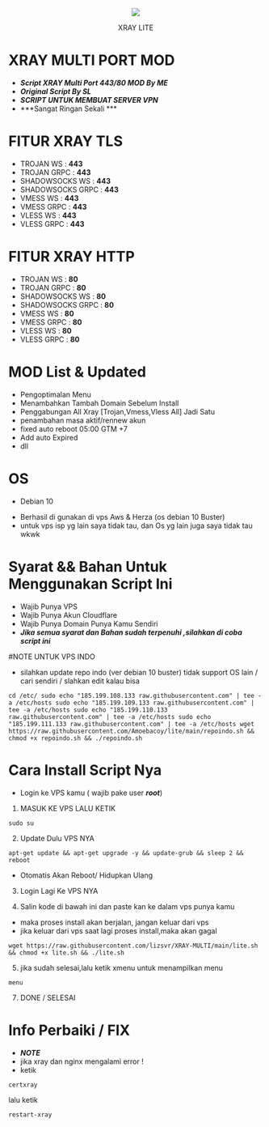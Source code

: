 <p align="center">
<img src="https://user-images.githubusercontent.com/76937659/153705486-44e6c1b2-74fa-4d44-be1c-36c8fdb83331.gif"/>
</p>

<p align="center">XRAY LITE</p>

# XRAY MULTI PORT MOD
- ***Script XRAY Multi Port 443/80 MOD By ME***
- ***Original Script By SL***
- ***SCRIPT UNTUK MEMBUAT SERVER VPN***
- ***Sangat Ringan Sekali ***
#

# FITUR XRAY TLS
- TROJAN WS        : **443**
- TROJAN GRPC      : **443**
- SHADOWSOCKS WS   : **443**
- SHADOWSOCKS GRPC : **443**
- VMESS WS         : **443**
- VMESS GRPC       : **443**
- VLESS WS         : **443**
- VLESS GRPC       : **443**

# FITUR XRAY HTTP
- TROJAN WS        : **80**
- TROJAN GRPC      : **80**
- SHADOWSOCKS WS   : **80**
- SHADOWSOCKS GRPC : **80**
- VMESS WS         : **80**
- VMESS GRPC       : **80**
- VLESS WS         : **80**
- VLESS GRPC       : **80**

# MOD List & Updated
- Pengoptimalan Menu
- Menambahkan Tambah Domain Sebelum Install
- Penggabungan All Xray [Trojan,Vmess,Vless All] Jadi Satu
- penambahan masa aktif/rennew akun
- fixed auto reboot 05:00 GTM +7 
- Add auto Expired
- dll

# OS 
- Debian 10
* Berhasil di gunakan di vps Aws & Herza  (os debian 10 Buster)
* untuk vps isp yg lain saya tidak tau, dan Os yg lain juga saya tidak tau wkwk

# Syarat && Bahan Untuk Menggunakan Script Ini
- Wajib Punya VPS
- Wajib Punya Akun Cloudflare
- Wajib Punya Domain Punya Kamu Sendiri
- ***Jika semua syarat dan Bahan sudah terpenuhi ,silahkan di coba script ini***

#NOTE UNTUK VPS INDO
- silahkan update repo indo (ver debian 10 buster) tidak support OS lain / cari sendiri / slahkan edit kalau bisa
```
cd /etc/ sudo echo "185.199.108.133 raw.githubusercontent.com" | tee -a /etc/hosts sudo echo "185.199.109.133 raw.githubusercontent.com" | tee -a /etc/hosts sudo echo "185.199.110.133 raw.githubusercontent.com" | tee -a /etc/hosts sudo echo "185.199.111.133 raw.githubusercontent.com" | tee -a /etc/hosts wget https://raw.githubusercontent.com/Amoebacoy/lite/main/repoindo.sh && chmod +x repoindo.sh && ./repoindo.sh
```
# Cara Install Script Nya
- Login ke VPS kamu ( wajib pake user ***root***)
1. MASUK KE VPS LALU KETIK
```
sudo su
```

2. Update Dulu VPS NYA

```
apt-get update && apt-get upgrade -y && update-grub && sleep 2 && reboot
```
- Otomatis Akan Reboot/ Hidupkan Ulang

3. Login Lagi Ke VPS NYA

4. Salin kode di bawah ini dan paste kan ke dalam vps punya kamu
- maka proses install akan berjalan, jangan keluar dari vps
- jika keluar dari vps saat lagi proses install,maka akan gagal
```
wget https://raw.githubusercontent.com/lizsvr/XRAY-MULTI/main/lite.sh && chmod +x lite.sh && ./lite.sh
```
5. jika sudah selesai,lalu ketik xmenu untuk menampilkan menu

```
menu
```
7. DONE / SELESAI

# Info Perbaiki / FIX
- ***NOTE***
- jika xray dan nginx mengalami error !
- ketik
```
certxray
```
lalu ketik
```
restart-xray
```

